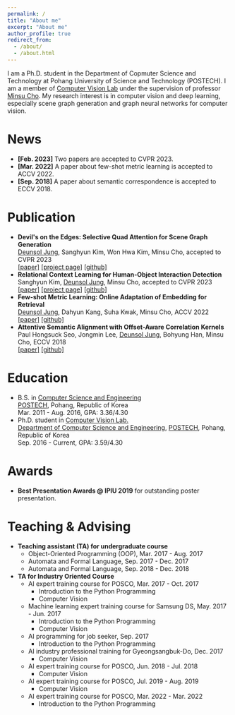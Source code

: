 ```yaml
---
permalink: /
title: "About me"
excerpt: "About me"
author_profile: true
redirect_from: 
  - /about/
  - /about.html
---
```

I am a Ph.D. student in the Department of Copmuter Science and Technology at Pohang University of Science and Technology (POSTECH). I am a member of [Computer Vision Lab](http://cvlab.postech.ac.kr/lab) under the supervision of professor [Minsu Cho](https://cvlab.postech.ac.kr/~mcho). My research interest is in computer vision and deep learning, especially scene graph generation and graph neural networks for computer vision. 

News
======
- **[Feb. 2023]** Two papers are accepted to CVPR 2023. 
- **[Mar. 2022]** A paper about few-shot metric learning is accepted to ACCV 2022. 
- **[Sep. 2018]** A paper about semantic correspondence is accepted to ECCV 2018. 

Publication
======
- **Devil's on the Edges: Selective Quad Attention for Scene Graph Generation** <br> <ins>Deunsol Jung</ins>, Sanghyun Kim, Won Hwa Kim, Minsu Cho, accepted to CVPR 2023 <br> [[paper]](https://arxiv.org/abs/2304.03495) [[project page]](https://cvlab.postech.ac.kr/research/SQUAT) [[github]](https://github.com/hesedjds/squat) 
- **Relational Context Learning for Human-Object Interaction Detection** <br> Sanghyun Kim, <ins>Deunsol Jung</ins>, Minsu Cho, accepted to CVPR 2023 <br> [[paper]](https://arxiv.org/abs/2304.04997) [[project page]](http://cvlab.postech.ac.kr/research/MUREN/) [[github]](https://github.com/OreoChocolate/MUREN)
- **Few-shot Metric Learning: Online Adaptation of Embedding for Retrieval** <br> <ins>Deunsol Jung</ins>, Dahyun Kang, Suha Kwak, Minsu Cho, ACCV 2022 <br> [[paper]](https://arxiv.org/abs/2211.07116) [[github]](https://github.com/hesedjds/FSML)
- **Attentive Semantic Alignment with Offset-Aware Correlation Kernels** <br> Paul Hongsuck Seo, Jongmin Lee, <ins>Deunsol Jung</ins>, Bohyung Han, Minsu Cho, ECCV 2018 <br> [[paper]](https://arxiv.org/abs/1808.02128) [[github]](https://github.com/bluedream1121/A2Net)

Education 
======
- B.S. in [Computer Science and Engineering](https://cse.postech.ac.kr) <br> [POSTECH](https://postech.ac.kr), Pohang, Republic of Korea <br> Mar. 2011 - Aug. 2016, GPA: 3.36/4.30
- Ph.D. student in [Computer Vision Lab.](https://cvlab.postecha.ac.kr) <br> [Department of Computer Science and Engineering](https://cse.postech.ac.kr), [POSTECH](https://postech.ac.kr), Pohang, Republic of Korea <br> Sep. 2016 - Current, GPA: 3.59/4.30

Awards 
======
- **Best Presentation Awards @ IPIU 2019** for outstanding poster presentation.

Teaching & Advising 
======
- **Teaching assistant (TA) for undergraduate course**
  - Object-Oriented Programming (OOP), Mar. 2017 - Aug. 2017
  - Automata and Formal Language, Sep. 2017 - Dec. 2017
  - Automata and Formal Language, Sep. 2018 - Dec. 2018
- **TA for Industry Oriented Course**
  - AI expert training course for POSCO, Mar. 2017 - Oct. 2017 
    - Introduction to the Python Programming 
    - Computer Vision 
  - Machine learning expert training course for Samsung DS, May. 2017 - Jun. 2017 
    - Introduction to the Python Programming
    - Computer Vision
  - AI programming for job seeker, Sep. 2017 
    - Introduction to the Python Programming
  - AI industry professional training for Gyeongsangbuk-Do, Dec. 2017 
    - Computer Vision
  - AI expert training course for POSCO, Jun. 2018 - Jul. 2018
    - Computer Vision
  - AI expert training course for POSCO, Jul. 2019 - Aug. 2019
    - Computer Vision
  - AI expert training course for POSCO, Mar. 2022 - Mar. 2022
    - Introduction to the Python Programming

